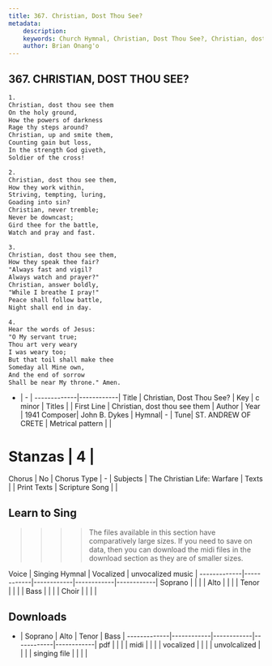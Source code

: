 ```yaml
---
title: 367. Christian, Dost Thou See?
metadata:
    description: 
    keywords: Church Hymnal, Christian, Dost Thou See?, Christian, dost thou see them, 
    author: Brian Onang'o
---
```



## 367. CHRISTIAN, DOST THOU SEE?

```txt
1.
Christian, dost thou see them 
On the holy ground, 
How the powers of darkness 
Rage thy steps around? 
Christian, up and smite them, 
Counting gain but loss, 
In the strength God giveth, 
Soldier of the cross! 

2.
Christian, dost thou see them, 
How they work within, 
Striving, tempting, luring, 
Goading into sin? 
Christian, never tremble; 
Never be downcast; 
Gird thee for the battle, 
Watch and pray and fast. 

3.
Christian, dost thou see them, 
How they speak thee fair? 
"Always fast and vigil? 
Always watch and prayer?" 
Christian, answer boldly, 
"While I breathe I pray!" 
Peace shall follow battle, 
Night shall end in day. 

4.
Hear the words of Jesus: 
"O My servant true; 
Thou art very weary 
I was weary too; 
But that toil shall make thee 
Someday all Mine own, 
And the end of sorrow 
Shall be near My throne." Amen.
```

- |   -  |
-------------|------------|
Title | Christian, Dost Thou See? |
Key | c minor |
Titles |  |
First Line | Christian, dost thou see them |
Author | 
Year | 1941
Composer| John B. Dykes |
Hymnal|  - |
Tune| ST. ANDREW OF CRETE |
Metrical pattern | |
# Stanzas | 4 |
Chorus | No |
Chorus Type | - |
Subjects | The Christian Life: Warfare |
Texts |  |
Print Texts | 
Scripture Song |  |
  
## Learn to Sing

>>>> The files available in this section have comparatively large sizes. If you need to save on data, then you can download the midi files in the download section as they are of smaller sizes.

Voice |  Singing Hymnal | Vocalized | unvocalized music |
-------------|------------|------------|------------|------------|
Soprano | | | |
Alto | | | |
Tenor | | | |
Bass | | | |
Choir | | | |

## Downloads

- |  Soprano | Alto | Tenor | Bass |
-------------|------------|------------|------------|------------|
pdf | | | |
midi | | | |
vocalized | | | |
unvolcalized | | | |
singing file | | | |
  